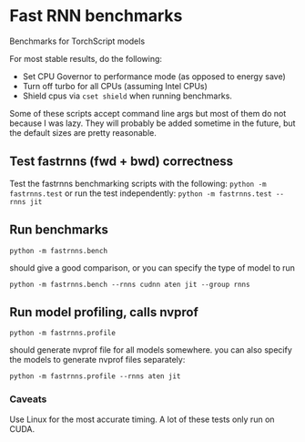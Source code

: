 # Fast RNN benchmarks

Benchmarks for TorchScript models 

For most stable results, do the following:
- Set CPU Governor to performance mode (as opposed to energy save)
- Turn off turbo for all CPUs (assuming Intel CPUs)
- Shield cpus via `cset shield` when running benchmarks.

Some of these scripts accept command line args but most of them do not because
I was lazy. They will probably be added sometime in the future, but the default
sizes are pretty reasonable.

## Test fastrnns (fwd + bwd) correctness

Test the fastrnns benchmarking scripts with the following:
`python -m fastrnns.test`
or run the test independently:
`python -m fastrnns.test --rnns jit`

## Run benchmarks

`python -m fastrnns.bench`

should give a good comparison, or you can specify the type of model to run

`python -m fastrnns.bench --rnns cudnn aten jit --group rnns` 

## Run model profiling, calls nvprof

`python -m fastrnns.profile`

should generate nvprof file for all models somewhere.
you can also specify the models to generate nvprof files separately:

`python -m fastrnns.profile --rnns aten jit` 

### Caveats

Use Linux for the most accurate timing. A lot of these tests only run
on CUDA.

